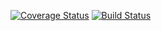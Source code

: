 [![Coverage Status](https://coveralls.io/repos/github/djs93/is219_node_calculator/badge.svg?branch=master)](https://coveralls.io/github/djs93/is219_node_calculator?branch=master)
[![Build Status](https://travis-ci.org/djs93/is219_node_calculator.svg?branch=master)](https://travis-ci.org/djs93/is219_node_calculator)